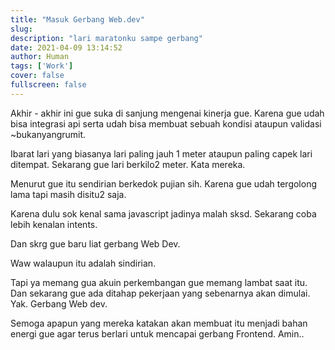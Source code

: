 ```yaml
---
title: "Masuk Gerbang Web.dev"
slug:
description: "lari maratonku sampe gerbang"
date: 2021-04-09 13:14:52
author: Human
tags: ['Work']
cover: false
fullscreen: false
---
```


Akhir - akhir ini gue suka di sanjung mengenai kinerja gue. Karena gue udah bisa integrasi api serta udah bisa membuat sebuah kondisi ataupun validasi ~bukanyangrumit. 

Ibarat lari yang biasanya lari paling jauh 1 meter ataupun paling capek lari ditempat. Sekarang gue lari berkilo2 meter. Kata mereka.

Menurut gue itu sendirian berkedok pujian sih. Karena gue udah tergolong lama tapi masih disitu2 saja. 

Karena dulu sok kenal sama javascript jadinya malah sksd. Sekarang coba lebih kenalan intents.

Dan skrg gue baru liat gerbang Web Dev. 

Waw walaupun itu adalah sindirian. 

Tapi ya memang gua akuin perkembangan gue memang lambat saat itu. Dan sekarang gue ada ditahap pekerjaan yang sebenarnya akan dimulai. Yak. Gerbang Web dev.

Semoga apapun yang mereka katakan akan membuat itu menjadi bahan energi gue agar terus berlari untuk mencapai gerbang Frontend. Amin..
